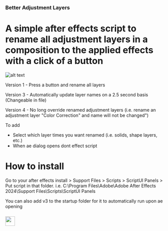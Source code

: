 
### Better Adjustment Layers
# A simple after effects script to rename all adjustment layers in a composition to the applied effects with a click of a button
![alt text](https://github.com/X8J/betterAdjustmentLayers/blob/ff4a11e6ffec33e14cd8402f2022fc8f20f8bf2a/screenshot.PNG)

Version 1 - Press a button and rename all layers

Version 3 - Automatically update layer names on a 2.5 second basis (Changeable in file)

Version 4 - No long override renamed adjustment layers (i.e. rename an adjustment layer "Color Correction" and name will not be changed")

To add
+ Select which layer times you want renamed (i.e. solids, shape layers, etc.)
+ When ae dialog opens dont effect script 


# How to install
Go to your after effects install > Support Files > Scripts > ScriptUI Panels > Put script in that folder. 
i.e. C:\Program Files\Adobe\Adobe After Effects 2024\Support Files\Scripts\ScriptUI Panels

You can also add v3 to the startup folder for it to automatically run upon ae opening
 
<h3 align="left"><img src = "https://raw.githubusercontent.com/MartinHeinz/MartinHeinz/master/wave.gif" width = 30px>
